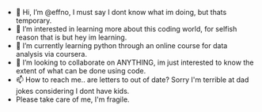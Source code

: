 - 👋 Hi, I’m @effno, I must say I dont know what im doing, but thats temporary.
- 👀 I’m interested in learning more about this coding world, for selfish reason that is but hey im learning. 
- 🌱 I’m currently learning python through an online course for data analysis via coursera. 
- 💞️ I’m looking to collaborate on ANYTHING, im just interested to know the extent of what can be done using code. 
- 📫 How to reach me.. are letters to out of date? Sorry I'm terrible at dad jokes considering I dont have kids. 
- Please take care of me, I'm fragile. 
<!---
effno/effno is a ✨ special ✨ repository because its `README.md` (this file) appears on your GitHub profile.
You can click the Preview link to take a look at your changes.
--->
